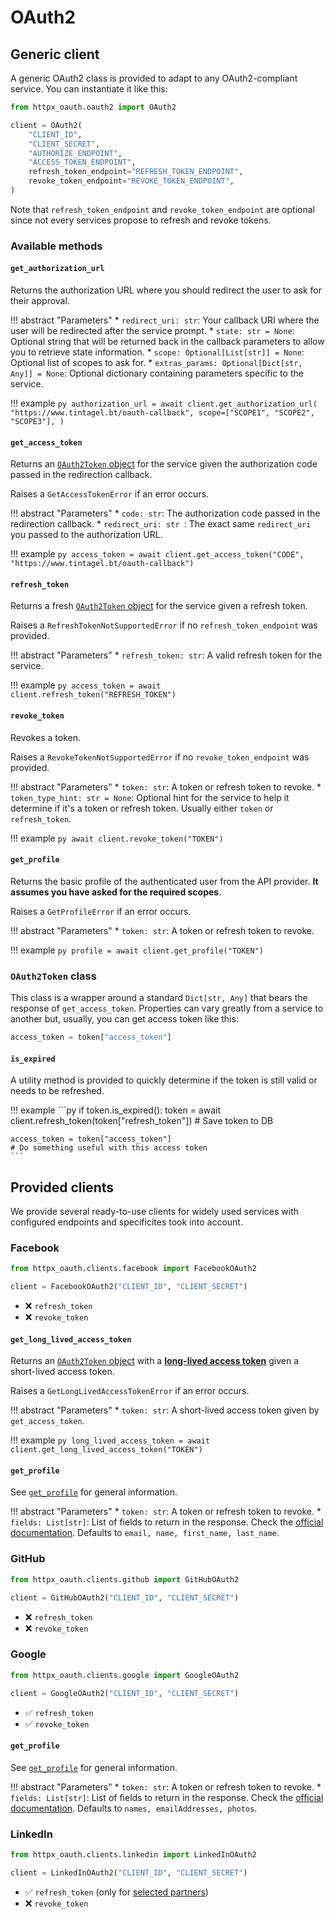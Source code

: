 # OAuth2

## Generic client

A generic OAuth2 class is provided to adapt to any OAuth2-compliant service. You can instantiate it like this:

```py
from httpx_oauth.oauth2 import OAuth2

client = OAuth2(
    "CLIENT_ID",
    "CLIENT_SECRET",
    "AUTHORIZE_ENDPOINT",
    "ACCESS_TOKEN_ENDPOINT",
    refresh_token_endpoint="REFRESH_TOKEN_ENDPOINT",
    revoke_token_endpoint="REVOKE_TOKEN_ENDPOINT",
)
```

Note that `refresh_token_endpoint` and `revoke_token_endpoint` are optional since not every services propose to refresh and revoke tokens.

### Available methods

#### `get_authorization_url`

Returns the authorization URL where you should redirect the user to ask for their approval.

!!! abstract "Parameters"
    * `redirect_uri: str`: Your callback URI where the user will be redirected after the service prompt.
    * `state: str = None`: Optional string that will be returned back in the callback parameters to allow you to retrieve state information.
    * `scope: Optional[List[str]] = None`: Optional list of scopes to ask for.
    * `extras_params: Optional[Dict[str, Any]] = None`: Optional dictionary containing parameters specific to the service.

!!! example
    ```py
    authorization_url = await client.get_authorization_url(
        "https://www.tintagel.bt/oauth-callback", scope=["SCOPE1", "SCOPE2", "SCOPE3"],
    )
    ```

#### `get_access_token`

Returns an [`OAuth2Token` object](#oauth2token-class) for the service given the authorization code passed in the redirection callback.

Raises a `GetAccessTokenError` if an error occurs.

!!! abstract "Parameters"
    * `code: str`: The authorization code passed in the redirection callback.
    * `redirect_uri: str `: The exact same `redirect_uri` you passed to the authorization URL.

!!! example
    ```py
    access_token = await client.get_access_token("CODE", "https://www.tintagel.bt/oauth-callback")
    ```

#### `refresh_token`

Returns a fresh [`OAuth2Token` object](#oauth2token-class) for the service given a refresh token.

Raises a `RefreshTokenNotSupportedError` if no `refresh_token_endpoint` was provided.

!!! abstract "Parameters"
    * `refresh_token: str`: A valid refresh token for the service.

!!! example
    ```py
    access_token = await client.refresh_token("REFRESH_TOKEN")
    ```

#### `revoke_token`

Revokes a token.

Raises a `RevokeTokenNotSupportedError` if no `revoke_token_endpoint` was provided.

!!! abstract "Parameters"
    * `token: str`: A token or refresh token to revoke.
    * `token_type_hint: str = None`: Optional hint for the service to help it determine if it's a token or refresh token. Usually either `token` or `refresh_token`.

!!! example
    ```py
    await client.revoke_token("TOKEN")
    ```

#### `get_profile`

Returns the basic profile of the authenticated user from the API provider. **It assumes you have asked for the required scopes**.

Raises a `GetProfileError` if an error occurs.

!!! abstract "Parameters"
    * `token: str`: A token or refresh token to revoke.

!!! example
    ```py
    profile = await client.get_profile("TOKEN")
    ```

### `OAuth2Token` class

This class is a wrapper around a standard `Dict[str, Any]` that bears the response of `get_access_token`. Properties can vary greatly from a service to another but, usually, you can get access token like this:

```py
access_token = token["access_token"]
```

#### `is_expired`

A utility method is provided to quickly determine if the token is still valid or needs to be refreshed.

!!! example
    ```py
    if token.is_expired():
        token = await client.refresh_token(token["refresh_token"])
        # Save token to DB

    access_token = token["access_token"]
    # Do something useful with this access token
    ```

## Provided clients

We provide several ready-to-use clients for widely used services with configured endpoints and specificites took into account.

### Facebook

```py
from httpx_oauth.clients.facebook import FacebookOAuth2

client = FacebookOAuth2("CLIENT_ID", "CLIENT_SECRET")
```

* ❌ `refresh_token`
* ❌ `revoke_token`

#### `get_long_lived_access_token`

Returns an [`OAuth2Token` object](#oauth2token-class) with a [**long-lived access token**](https://developers.facebook.com/docs/facebook-login/access-tokens/refreshing/) given a short-lived access token.

Raises a `GetLongLivedAccessTokenError` if an error occurs.

!!! abstract "Parameters"
    * `token: str`: A short-lived access token given by `get_access_token`.

!!! example
    ```py
    long_lived_access_token = await client.get_long_lived_access_token("TOKEN")
    ```

#### `get_profile`

See [`get_profile`](#get_profile) for general information.

!!! abstract "Parameters"
    * `token: str`: A token or refresh token to revoke.
    * `fields: List[str]`: List of fields to return in the response. Check the [official documentation](https://developers.facebook.com/docs/graph-api/reference/user/#fields). Defaults to `email, name, first_name, last_name`.

### GitHub

```py
from httpx_oauth.clients.github import GitHubOAuth2

client = GitHubOAuth2("CLIENT_ID", "CLIENT_SECRET")
```

* ❌ `refresh_token`
* ❌ `revoke_token`

### Google

```py
from httpx_oauth.clients.google import GoogleOAuth2

client = GoogleOAuth2("CLIENT_ID", "CLIENT_SECRET")
```

* ✅ `refresh_token`
* ✅ `revoke_token`

#### `get_profile`

See [`get_profile`](#get_profile) for general information.

!!! abstract "Parameters"
    * `token: str`: A token or refresh token to revoke.
    * `fields: List[str]`: List of fields to return in the response. Check the [official documentation](https://developers.google.com/people/api/rest/v1/people/get#query-parameters). Defaults to `names, emailAddresses, photos`.

### LinkedIn

```py
from httpx_oauth.clients.linkedin import LinkedInOAuth2

client = LinkedInOAuth2("CLIENT_ID", "CLIENT_SECRET")
```

* ✅ `refresh_token` (only for [selected partners](https://docs.microsoft.com/en-us/linkedin/shared/authentication/programmatic-refresh-tokens))
* ❌ `revoke_token`
